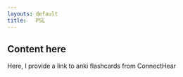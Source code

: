 ```yaml
---
layouts: default
title:   PSL
---
```


## Content here
Here, I provide a link to anki flashcards from ConnectHear
